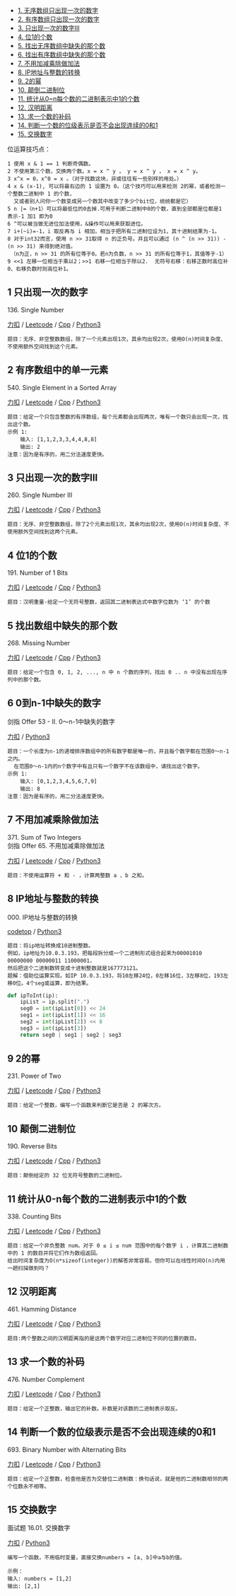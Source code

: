 <!-- GFM-TOC -->
* [1. 无序数组只出现一次的数字](#1-只出现一次的数字)
* [2. 有序数组只出现一次的数字](#2-有序数组中的单一元素)
* [3. 只出现一次的数字III](#3-只出现一次的数字III)
* [4. 位1的个数](#4-位1的个数)
* [5. 找出无序数组中缺失的那个数](#5-找出数组中缺失的那个数)
* [6. 找出有序数组中缺失的那个数](#6-0到n-1中缺失的数字)
* [7. 不用加减乘除做加法](#7-不用加减乘除做加法)
* [8. IP地址与整数的转换](#8-IP地址与整数的转换)
* [9. 2的幂](#9-2的幂)
* [10. 颠倒二进制位](#10-颠倒二进制位)
* [11. 统计从0~n每个数的二进制表示中1的个数](#11-统计从0-n每个数的二进制表示中1的个数)
* [12. 汉明距离](#12-汉明距离)
* [13. 求一个数的补码](#13-求一个数的补码)
* [14. 判断一个数的位级表示是否不会出现连续的0和1](#14-判断一个数的位级表示是否不会出现连续的0和1)
* [15. 交换数字](#15-交换数字)
<!-- GFM-TOC -->

位运算技巧点：
```
1 使用 x & 1 == 1 判断奇偶数。
2 不使用第三个数，交换两个数。x = x ^ y ， y = x ^ y ， x = x ^ y。
3 x^x = 0，x^0 = x 。（对于找数这块，异或往往有一些别样的用处。）
4 x & (x-1), 可以将最右边的 1 设置为 0。（这个技巧可以用来检测 2的幂，或者检测一个整数二进制中 1 的个数，
  又或者别人问你一个数变成另一个数其中改变了多少个bit位，统统都是它）
5 n |=（n+1）可以将最低位的0去掉.可用于判断二进制中0的个数，直到全部都是位都是1 表示-1 加1 即为0
6 ^可以被当做无进位加法使用，&操作可以用来获取进位。
7 i+(~i)=-1，i 取反再与 i 相加，相当于把所有二进制位设为1，其十进制结果为-1。
8 对于int32而言，使用 n >> 31取得 n 的正负号。并且可以通过 (n ^ (n >> 31)) - (n >> 31) 来得到绝对值。
 （n为正，n >> 31 的所有位等于0。若n为负数，n >> 31 的所有位等于1，其值等于-1）
9 <<1 左移一位相当于乘以2；>>1 右移一位相当于除以2.  无符号右移：右移正数时高位补0、右移负数时则高位补1。
```

## 1 只出现一次的数字
136\. Single Number

[力扣](https://leetcode-cn.com/problems/single-number/) / [Leetcode](https://leetcode.com/problems/single-number/) / [Cpp](../ds_9_bit_operation/L136.cpp) / [Python3](../python-algorithm/ds_9_bit_operation/L136.py)
```
题目：无序、非空整数数组，除了一个元素出现1次，其余均出现2次，使用O(n)时间复杂度、不使用额外空间找到这个元素。
```

## 2 有序数组中的单一元素
540\. Single Element in a Sorted Array

[力扣](https://leetcode-cn.com/problems/single-element-in-a-sorted-array/) / [Leetcode](https://leetcode.com/problems/single-element-in-a-sorted-array/) / [Cpp](../ds_9_bit_operation/L540-m.cpp) / [Python3](../python-algorithm/ds_9_bit_operation/L540-m.py)
```
题目：给定一个只包含整数的有序数组，每个元素都会出现两次，唯有一个数只会出现一次，找出这个数。
示例 1:
    输入: [1,1,2,3,3,4,4,8,8]
    输出: 2
注意：因为是有序的，用二分法速度更快。
```

## 3 只出现一次的数字III
260\. Single Number III

[力扣](https://leetcode-cn.com/problems/single-number-iii/) / [Leetcode](https://leetcode.com/problems/single-number-iii/) / [Cpp](../ds_9_bit_operation/L260-m.cpp) / [Python3](../python-algorithm/ds_9_bit_operation/L260-m.py)
```
题目：无序、非空整数数组，除了2个元素出现1次，其余均出现2次，使用O(n)时间复杂度、不使用额外空间找到这两个元素。
```

## 4 位1的个数
191\. Number of 1 Bits

[力扣](https://leetcode-cn.com/problems/number-of-1-bits/) / [Leetcode](https://leetcode.com/problems/number-of-1-bits/) / [Cpp](../ds_9_bit_operation/L191.cpp) / [Python3](../python-algorithm/ds_9_bit_operation/L191.py)
```
题目：汉明重量-给定一个无符号整数，返回其二进制表达式中数字位数为 ‘1’ 的个数
```

## 5 找出数组中缺失的那个数
268\. Missing Number	 

[力扣](https://leetcode-cn.com/problems/missing-number/) / [Leetcode](https://leetcode.com/problems/missing-number/) / [Cpp](../ds_7_array_inplace/L268.cpp) / [Python3](../python-algorithm/ds_9_bit_operation/L268.py)
```
题目：给定一个包含 0, 1, 2, ..., n 中 n 个数的序列，找出 0 .. n 中没有出现在序列中的那个数。
```

## 6 0到n-1中缺失的数字
剑指 Offer 53 - II. 0～n-1中缺失的数字      

[力扣](https://leetcode-cn.com/problems/que-shi-de-shu-zi-lcof/)  / [Python3](../python-algorithm/ds_9_bit_operation/J53_2.py)
```
题目：一个长度为n-1的递增排序数组中的所有数字都是唯一的，并且每个数字都在范围0～n-1之内。
  在范围0～n-1内的n个数字中有且只有一个数字不在该数组中，请找出这个数字。
示例 1:
    输入: [0,1,2,3,4,5,6,7,9]
    输出: 8
注意：因为是有序的，用二分法速度更快。
```

## 7 不用加减乘除做加法
371\. Sum of Two Integers	   
剑指 Offer 65. 不用加减乘除做加法   

[力扣](https://leetcode-cn.com/problems/sum-of-two-integers/) / [Leetcode](https://leetcode.com/problems/sum-of-two-integers/) / [Cpp](../ds_9_bit_operation/L371-m.cpp) / [Python3](../python-algorithm/ds_9_bit_operation/L371-m.py)
```
题目：不使用运算符 + 和 - ，计算两整数 a 、b 之和。
```

## 8 IP地址与整数的转换
000\. IP地址与整数的转换    


[codetop](https://mp.weixin.qq.com/s?__biz=MzkxNDI1MTA1MA==&mid=2247484420&idx=1&sn=47b8f360d9d0f3af6cd984cf0632606e&source=41#wechat_redirect) / [Python3](../python-algorithm/ds_9_bit_operation/bIP地址与整数的转换.py)
```
题目：将ip地址转换成10进制整数。
例如，ip地址为10.0.3.193，把每段拆分成一个二进制形式组合起来为00001010 00000000 00000011 11000001，
然后把这个二进制数转变成十进制整数就是167773121。
题解：借助位运算实现。如IP 10.0.3.193，将10左移24位，0左移16位，3左移8位，193左移0位。4个seg或运算，即为结果。
```
```python  
def ipToInt(ip):
    ipList = ip.split(".")
    seg0 = int(ipList[0]) << 24
    seg1 = int(ipList[1]) << 16
    seg2 = int(ipList[2]) << 8 
    seg3 = int(ipList[3])
    return seg0 | seg1 | seg2 | seg3
```

## 9 2的幂
231\. Power of Two 

[力扣](https://leetcode-cn.com/problems/power-of-two/) / [Leetcode](https://leetcode.com/problems/power-of-two/) / [Cpp](../ds_9_bit_operation/L231.cpp) / [Python3](../python-algorithm/ds_9_bit_operation/L231.py)
```
题目：给定一个整数，编写一个函数来判断它是否是 2 的幂次方。
```

## 10 颠倒二进制位
190\. Reverse Bits

[力扣](https://leetcode-cn.com/problems/reverse-bits/) / [Leetcode](https://leetcode.com/problems/reverse-bits/) / [Cpp](../ds_9_bit_operation/L190.cpp) / [Python3](../python-algorithm/ds_9_bit_operation/L190.py)
```
题目：颠倒给定的 32 位无符号整数的二进制位。
```


## 11 统计从0-n每个数的二进制表示中1的个数 
338\. Counting Bits

[力扣](https://leetcode-cn.com/problems/counting-bits/) / [Leetcode](https://leetcode.com/problems/counting-bits/) / [Cpp](../algo_05_dynamic_plan/L338-m.cpp) / [Python3](../python-algorithm/ds_9_bit_operation/L338-m.py)
```
题目：给定一个非负整数 num。对于 0 ≤ i ≤ num 范围中的每个数字 i ，计算其二进制数中的 1 的数目并将它们作为数组返回。
给出时间复杂度为O(n*sizeof(integer))的解答非常容易。但你可以在线性时间O(n)内用一趟扫描做到吗？
```

## 12 汉明距离
461\. Hamming Distance

[力扣](https://leetcode-cn.com/problems/hamming-distance/) / [Leetcode](https://leetcode.com/problems/hamming-distance/) / [Cpp](../ds_9_bit_operation/L461.cpp) / [Python3](../python-algorithm/ds_9_bit_operation/L461.py)
```
题目:两个整数之间的汉明距离指的是这两个数字对应二进制位不同的位置的数目。
```

## 13 求一个数的补码
476\. Number Complement

[力扣](https://leetcode-cn.com/problems/number-complement/) / [Leetcode](https://leetcode.com/problems/number-complement/) / [Cpp](../ds_9_bit_operation/L476.cpp) / [Python3](../python-algorithm/ds_9_bit_operation/L476.py)
```
题目：给定一个正整数，输出它的补数。补数是对该数的二进制表示取反。
```

## 14 判断一个数的位级表示是否不会出现连续的0和1
693\. Binary Number with Alternating Bits

[力扣](https://leetcode-cn.com/problems/binary-number-with-alternating-bits/) / [Leetcode](https://leetcode.com/problems/binary-number-with-alternating-bits/) / [Cpp](../ds_9_bit_operation/L693.cpp) / [Python3](../python-algorithm/ds_9_bit_operation/L693.py)
```
题目：给定一个正整数，检查他是否为交替位二进制数：换句话说，就是他的二进制数相邻的两个位数永不相等。
```

## 15 交换数字
面试题 16.01. 交换数字          

[力扣](https://leetcode-cn.com/problems/swap-numbers-lcci/) / [Python3](../python-algorithm/ds_9_bit_operation/16.01.py)      
```
编写一个函数，不用临时变量，直接交换numbers = [a, b]中a与b的值。

示例：
输入: numbers = [1,2]
输出: [2,1]
```

